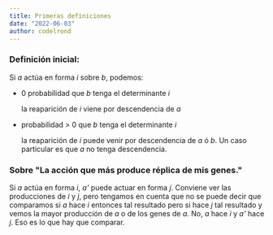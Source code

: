 ```yaml
---
title: Primeras definiciones
date: "2022-06-03"
author: codelrond
---
```

### Definición inicial:

Si _a_ actúa en forma _i_ sobre _b_, podemos:

- 0 probabilidad que _b_ tenga el determinante _i_

    la reaparición de _i_ viene por descendencia de _a_

- probabilidad > 0 que _b_ tenga el determinante _i_

    la reaparición de _i_ puede venir por descendencia de _a_ ó _b_. Un caso particular es que _a_ no tenga descendencia.

### Sobre "La acción que más produce réplica de mis genes."

Si _a_ actúa en forma _i_, _a'_ puede actuar en forma _j_. Conviene ver las producciones de _i_ y _j_, pero tengamos en cuenta que no se puede decir que comparamos si _a_ hace _i_ entonces tal resultado pero si hace _j_ tal resultado y vemos la mayor producción de _a_ o de los genes de _a_. No, _a_ hace _i_ y _a'_ hace _j_. Eso es lo que hay que comparar.

